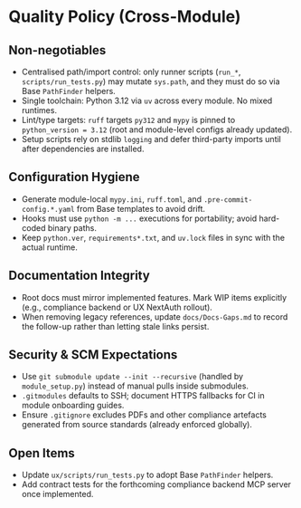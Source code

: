# Quality Policy (Cross-Module)

## Non-negotiables

- Centralised path/import control: only runner scripts (`run_*`, `scripts/run_tests.py`) may mutate `sys.path`, and they must do so via Base `PathFinder` helpers.
- Single toolchain: Python 3.12 via `uv` across every module. No mixed runtimes.
- Lint/type targets: `ruff` targets `py312` and `mypy` is pinned to `python_version = 3.12` (root and module-level configs already updated).
- Setup scripts rely on stdlib `logging` and defer third-party imports until after dependencies are installed.

## Configuration Hygiene

- Generate module-local `mypy.ini`, `ruff.toml`, and `.pre-commit-config.*.yaml` from Base templates to avoid drift.
- Hooks must use `python -m ...` executions for portability; avoid hard-coded binary paths.
- Keep `python.ver`, `requirements*.txt`, and `uv.lock` files in sync with the actual runtime.

## Documentation Integrity

- Root docs must mirror implemented features. Mark WIP items explicitly (e.g., compliance backend or UX NextAuth rollout).
- When removing legacy references, update `docs/Docs-Gaps.md` to record the follow-up rather than letting stale links persist.

## Security & SCM Expectations

- Use `git submodule update --init --recursive` (handled by `module_setup.py`) instead of manual pulls inside submodules.
- `.gitmodules` defaults to SSH; document HTTPS fallbacks for CI in module onboarding guides.
- Ensure `.gitignore` excludes PDFs and other compliance artefacts generated from source standards (already enforced globally).

## Open Items

- Update `ux/scripts/run_tests.py` to adopt Base `PathFinder` helpers.
- Add contract tests for the forthcoming compliance backend MCP server once implemented.
